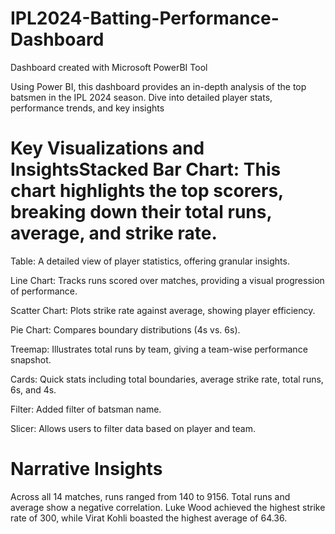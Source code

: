 # IPL2024-Batting-Performance-Dashboard
Dashboard created with Microsoft PowerBI Tool


Using Power BI, this dashboard provides an in-depth analysis of the top batsmen in the IPL 2024 season. Dive into detailed player stats, performance trends, and key insights

# Key Visualizations and InsightsStacked Bar Chart: This chart highlights the top scorers, breaking down their total runs, average, and strike rate.

Table: A detailed view of player statistics, offering granular insights.

Line Chart: Tracks runs scored over matches, providing a visual progression of performance.

Scatter Chart: Plots strike rate against average, showing player efficiency.

Pie Chart: Compares boundary distributions (4s vs. 6s).

Treemap: Illustrates total runs by team, giving a team-wise performance snapshot.

Cards: Quick stats including total boundaries, average strike rate, total runs, 6s, and 4s.

Filter: Added filter of batsman name.

Slicer: Allows users to filter data based on player and team.

# Narrative Insights
Across all 14 matches, runs ranged from 140 to 9156.
Total runs and average show a negative correlation.
Luke Wood achieved the highest strike rate of 300, while Virat Kohli boasted the highest average of 64.36.


